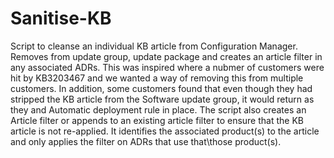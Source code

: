 # Sanitise-KB
Script to cleanse an individual KB article from Configuration Manager. Removes from update group, update package and creates an article filter in any associated ADRs.
This was inspired where a nubmer of customers were hit by KB3203467 and we wanted a way of removing this from multiple customers. In addition, some customers found that even though they had stripped the KB article from the Software update group, it would return as they and Automatic deployment rule in place. The script also creates an Article filter or appends to an existing article filter to ensure that the KB article is not re-applied. It identifies the associated product(s) to the article and only applies the filter on ADRs that use that\those product(s).
